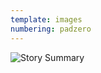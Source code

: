 ```yaml
---
template: images
numbering: padzero
---
```


![Story Summary](../../_Images/v06/StorySummary.png#.insert)

